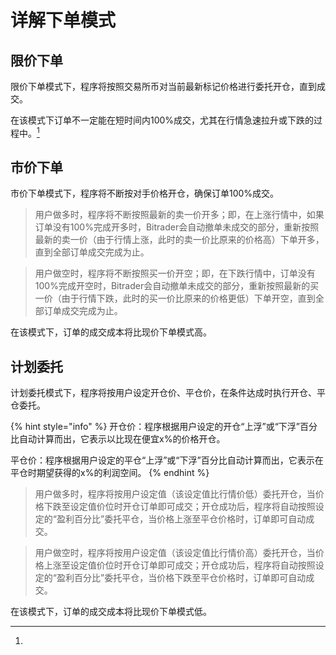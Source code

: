 # 详解下单模式

## 限价下单

限价下单模式下，程序将按照交易所币对当前最新标记价格进行委托开仓，直到成交。

在该模式下订单不一定能在短时间内100%成交，尤其在行情急速拉升或下跌的过程中。[^1]

## 市价下单

市价下单模式下，程序将不断按对手价格开仓，确保订单100%成交。



> 用户做多时，程序将不断按照最新的卖一价开多；即，在上涨行情中，如果订单没有100%完成开多时，Bitrader会自动撤单未成交的部分，重新按照最新的卖一价（由于行情上涨，此时的卖一价比原来的价格高）下单开多，直到全部订单成交完成为止。

> 用户做空时，程序将不断按照买一价开空；即，在下跌行情中，订单没有100%完成开空时，Bitrader会自动撤单未成交的部分，重新按照最新的买一价（由于行情下跌，此时的买一价比原来的价格更低）下单开空，直到全部订单成交完成为止。

在该模式下，订单的成交成本将比现价下单模式高。

## 计划委托

计划委托模式下，程序将按用户设定开仓价、平仓价，在条件达成时执行开仓、平仓委托。

{% hint style="info" %}
开仓价：程序根据用户设定的开仓“上浮”或“下浮”百分比自动计算而出，它表示以比现在便宜x%的价格开仓。

平仓价：程序根据用户设定的平仓“上浮”或“下浮”百分比自动计算而出，它表示在平仓时期望获得的x%的利润空间。
{% endhint %}

> 用户做多时，程序将按用户设定值（该设定值比行情价低）委托开仓，当价格下跌至设定值价位时开仓订单即可成交；开仓成功后，程序将自动按照设定的“盈利百分比”委托平仓，当价格上涨至平仓价格时，订单即可自动成交。

> 用户做空时，程序将按用户设定值（该设定值比行情价高）委托开仓，当价格上涨至设定值价位时开仓订单即可成交；开仓成功后，程序将自动按照设定的“盈利百分比”委托平仓，当价格下跌至平仓价格时，订单即可自动成交。

在该模式下，订单的成交成本将比现价下单模式低。



[^1]: 
